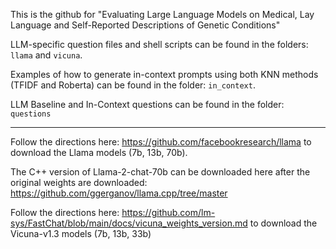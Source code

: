 
This is the github for "Evaluating Large Language Models on Medical, Lay Language and Self-Reported Descriptions of Genetic Conditions"

LLM-specific question files and shell scripts can be found in the folders: `llama` and `vicuna`. 

Examples of how to generate in-context prompts using both KNN methods (TFIDF and Roberta) can be found in the folder: `in_context`. 

LLM Baseline and In-Context questions can be found in the folder: `questions`

-----------------------------------------------------------------------------------------------------

Follow the directions here: https://github.com/facebookresearch/llama to download the Llama models (7b, 13b, 70b).

The C++ version of Llama-2-chat-70b can be downloaded here after the original weights are downloaded: https://github.com/ggerganov/llama.cpp/tree/master


Follow the directions here: https://github.com/lm-sys/FastChat/blob/main/docs/vicuna_weights_version.md to download the Vicuna-v1.3 models (7b, 13b, 33b)
